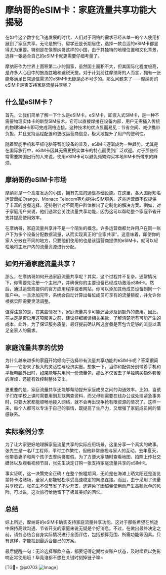 # 摩纳哥的eSIM卡：家庭流量共享功能大揭秘

在如今这个数字化飞速发展的时代，人们对于网络的需求已经从单一的个人使用扩展到了家庭共享。无论是旅行、留学还是长期居住，选择一款合适的eSIM卡都显得尤为重要。特别是在像摩纳哥这样的小国，由于其独特的地理位置和文化背景，选择一张适合自己的eSIM卡就更需要仔细考量了。

摩纳哥作为世界上面积第二小的国家，虽然国土面积不大，但其国际化程度极高，是许多人心目中的旅游胜地和避税天堂。对于计划前往摩纳哥的人而言，拥有一张能够满足日常通信需求的eSIM卡无疑是必不可少的。那么问题来了——摩纳哥的eSIM卡是否支持家庭流量共享呢？

## 什么是eSIM卡？

首先，让我们简单了解一下什么是eSIM卡。eSIM卡，即嵌入式SIM卡，是一种不需要物理实体卡的新型SIM技术。它可以直接焊接在设备内部，用户无需插入传统的物理SIM卡即可完成网络连接。这种技术的优点显而易见：节省空间、减少携带负担，并且支持远程配置和更改运营商信息，极大地提升了用户的便利性。

随着智能手机和平板电脑等智能设备的普及，eSIM卡逐渐成为一种趋势。尤其是在国际旅行中，eSIM卡因其无需更换实体卡的特点而受到广泛欢迎。对于那些经常需要跨国出行的人来说，使用eSIM卡可以避免频繁购买本地SIM卡所带来的麻烦。

## 摩纳哥的eSIM卡市场

摩纳哥是一个高度发达的小国，拥有先进的通信基础设施。在这里，各大国际知名运营商如Orange、Monaco Telecom等均提供eSIM服务。这些运营商不仅提供了丰富的套餐选择，还特别针对不同用户群体推出了定制化的解决方案。例如，对于家庭用户来说，他们通常会关注流量共享功能，因为这可以帮助整个家庭节省开支并提高使用效率。

在摩纳哥，家庭流量共享并不是一个陌生的概念。许多运营商都允许用户在同一账户下为多个设备分配数据流量，从而实现真正的“全家共享”。这意味着，即使你的家人分散在不同的地方，只要他们使用的也是该运营商提供的eSIM卡，就可以轻松地将主账户内的流量资源进行分配。

## 如何开通家庭流量共享？

那么，在摩纳哥如何开通家庭流量共享呢？其实，这个过程并不复杂。通常情况下，你需要先注册一个主账户，并确保你的主要设备已经成功激活eSIM卡。然后，通过运营商提供的官方应用程序或者网站，你可以添加其他成员设备到同一个账户中。一旦添加完毕，系统会自动计算出每位成员可享有的流量额度，并允许你根据实际需要灵活调整。

值得注意的是，在某些情况下，家庭流量共享可能还会涉及到额外的费用。因此，在决定是否启用这项服务之前，建议仔细阅读相关条款，了解清楚所有可能产生的成本。此外，为了保证服务质量，最好提前确认所选套餐是否包含足够的流量以满足全家人的需求。

## 家庭流量共享的优势

为什么越来越多的家庭开始倾向于选择带有流量共享功能的eSIM卡呢？答案很简单——它带来了极大的灵活性与经济实惠。想象一下，当你和配偶分别带着手机和平板电脑外出时，如果能够共用同一份流量包，那么不仅省去了单独购买额外套餐的麻烦，还能有效控制整体支出。

更重要的是，家庭流量共享还能够帮助提升家庭成员之间的沟通效率。比如，当孩子们在学校上课时需要用到互联网查资料，而父母则需要在线办公或处理紧急事务时，只要大家都能顺畅地接入网络，就不会再出现争抢有限资源的情况了。这样一来，每个人都可以专注于自己的事情，既提高了生产力，又增强了家庭成员间的情感联系。

## 实际案例分享

为了让大家更好地理解家庭流量共享的实际应用场景，这里分享一个真实的故事。张先生是一名IT工程师，平时工作繁忙，但他非常重视与家人的互动。去年夏天，他带着妻子和两个孩子去摩纳哥度假。为了方便大家随时查看地图、拍照上传社交媒体以及观看视频节目，张先生决定订购一张支持家庭流量共享的eSIM卡。

事实证明，这一决策完全正确！在整个旅程期间，无论是在海滩上晒太阳还是游览蒙特卡洛赌场，全家人都能轻松享受高速稳定的网络连接。而且，由于采用了流量共享模式，张先生不仅节省了不少开支，还避免了因超量使用而产生高额账单的风险。可以说，这次旅行给他留下了极其美好的回忆。

## 总结

综上所述，摩纳哥的eSIM卡确实支持家庭流量共享功能。这对于那些希望在旅途中保持高效沟通、节省开支的家庭来说无疑是个好消息。不过，在做出最终决定之前，请务必结合自身实际情况进行全面评估，包括预算范围、所需功能等因素。只有这样，才能找到最适合自己的方案。

最后提醒一句：无论选择哪款产品，都要记得定期检查账户状态，及时续费以免影响正常使用哦！毕竟谁都不想在关键时刻掉链子嘛~

[TG💪+ @jx0703 ![Image](https://github.com/user-attachments/assets/dbca1d08-cadb-493c-b0ec-ad6f7a83f270)]